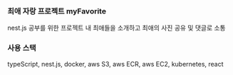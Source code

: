 ### 최애 자랑 프로젝트 myFavorite
nest.js 공부를 위한 프로젝트 
내 최애들을 소개하고 최애의 사진 공유 및 댓글로 소통

### 사용 스택
typeScript, nest.js, docker, aws S3, aws ECR, aws EC2, kubernetes, react
